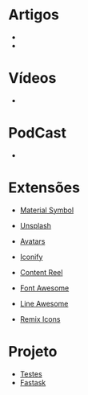 # Artigos
- 
- 

# Vídeos
- 


# PodCast
- 

# Extensões
- [Material Symbol](https://www.figma.com/community/plugin/1088610476491668236/material-symbols?searchSessionId=ls9np9lv-cog2c46khy4)
- [Unsplash](https://www.figma.com/community/plugin/738454987945972471)
- [Avatars](https://www.figma.com/community/plugin/739659977030056719)
- [Iconify](https://www.figma.com/community/plugin/735098390272716381)
- [Content Reel](https://www.figma.com/community/plugin/731627216655469013)


- [Font Awesome](https://fontawesome.com/)
- [Line Awesome](https://icons8.com/line-awesome)
- [Remix Icons](https://remixicon.com/)

# Projeto
- [Testes](https://www.figma.com/file/XhNEBqLejzUU2Ktdc3tNaJ/Projeto-do-Curso?type=design&node-id=15%3A3&mode=design&t=a88WetxvRwi8LGfa-1)
- [Fastask](https://www.figma.com/file/oJt3HbldrFmZpLA930mWBM/Fastask?type=design&node-id=0-1&mode=design&t=Dy200xYMyasvSA3J-0)